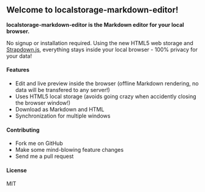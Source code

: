 ## Welcome to localstorage-markdown-editor!

**localstorage-markdown-editor is the Markdown editor for your local browser.**

 No signup or installation required. Using the new HTML5 web storage and [Strapdown.js](http://strapdownjs.com/), everything stays inside your local browser - 100% privacy for your data!

#### Features
* Edit and live preview inside the browser (offline Markdown rendering, no data will be transfered to any server!)
* Uses HTML5 local storage (avoids going crazy when accidently closing the browser window!)
* Download as Markdown and HTML
* Synchronization for multiple windows

#### Contributing
* Fork me on GitHub
* Make some mind-blowing feature changes
* Send me a pull request

#### License
MIT